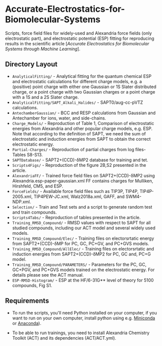 # Accurate-Electrostatics-for-Biomolecular-Systems
Scripts, force field files for widely-used and Alexandria force fields (only electrostatic part), and electrostatic potential (ESP) fitting for reproducing results in the scientific article
[_Accurate Electrostatics for Biomolecular Systems through Machine Learning_].


## Directory Layout

- `AnalyticalFitting/` - Analytical fitting for the quantum chemical ESP and electrostatic calculations for different charge models, e.g. a (positive) point charge with either one Gaussian or 1S Slater distributed charge, or a
   point charge with two Gaussian charges or a point charge with a 1S and a 2S Slater charge.
- `AnalyticalFitting/SAPT_Alkali_Halides/` - SAPT0/aug-cc-pVTZ calculations.
- `AntechamberGaussian/` - BCC and RESP calculations from Gaussian and Antechamber for ions, water, and side-chains.
- `Charge_Models/` - Reproduction of Table 1, Comparison of electrostatic energies from Alexandria and other popular charge models, e.g. ESP. Note that according to the definition of SAPT, we 
   need the sum of electrostatic and induction energies from SAPT to obtain the correct electrostatic energy. 
- `Partial-Charges/` - Reproduction of partial charges from log files- Tables S8-S13.  
- `SAPTDatabase/` - SAPT2+(CCD)-δMP2 database for training and tet.
- `Scripts4Figs/` - Reproduction of the figure 2B,S2 presented in the article.
- `AlexandriaFF/` - Trained force field files on SAPT2+(CCD)-δMP2 using Alexandria.esp-paper-gaussian.xml FF contains charges for Mulliken, Hirshfeld, CM5, and ESP.
- `ForceFields/` - Available force field files such as TIP3P, TIP4P, TIP4P-2005.xml, TIP4PEW-JC.xml, Walz2018a.xml, GAFF, and SWM4-NDP.xml. 
- `Selection/` - Train and Test sets and a script to generate random test and train compounds. 
- `Scripts4Tabs/` - Reproduction of tables presented in the article.
- `Training_RMSD_Compound/` - RMSD values with respect to SAPT for all studied compounds, including our ACT model and several widely used models. 
- `Training_RMSD_Compound/Elec/` - Training files on electorsrtatic energy from SAPT2+(CCD)-δMP for PC, GC, PC+GV, and PC+GVS models.  
- `Training_RMSD_Compound/AllElec/` - Training files on electorsrtatic and induction energies from SAPT2+(CCD)-δMP2 for PC, GC and, PC+G model.
- `Training_RMSD_Compound/PARAMETERS/` -  Parameters for the PC, GC, GC+PGV, and PC+GVS  models trained on the electrostatic energy. For details please see the ACT manual.
- `ESP-RMSD-Histogram/` - ESP at the HF/6-31G** level of theory for 5100 compounds, Fig S1.

## Requirements

- To run the scripts, you'll need Python installed on your computer, if you want to run on your own computer,
install python using e.g. [Miniconda](https://conda.io/miniconda.html) or [Anaconda](https://docs.conda.io)).

- To be able to run trainings, you need to install Alexandria Chemistry Toolkit (ACT) and its dependencies (ACT/ACT.yml).

